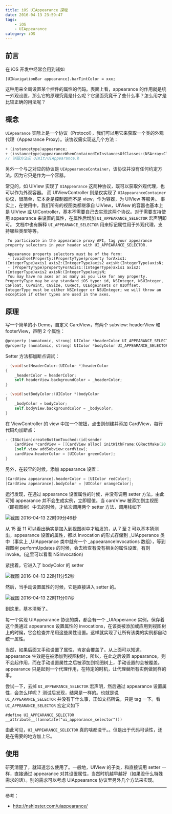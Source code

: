 ```yaml
---
title: iOS UIAppearance 探秘
date: 2016-04-13 23:59:47
tags:
	- iOS
	- UIAppearance
category: iOS
---
```


## 前言

在 iOS 开发中经常会用到诸如

	[UINavigationBar appearance].barTintColor = xxx;

这种用来全局设置某个控件的属性的代码。表面上看，appearance 的作用就是统一外观设置，那么它的原理究竟是什么呢？它里面究竟干了些什么事？怎么用才是比较正确的用法呢？

<!-- more -->

## 概念

`UIApearance` 实际上是一个协议（Protocol），我们可以用它来获取一个类的外观代理（Appearance Proxy）。该协议需实现这几个方法：

```ObjectiveC
+ (instancetype)appearance;
+ (instancetype)appearanceWhenContainedInInstancesOfClasses:(NSArray<Class <UIAppearanceContainer>> *)containerTypes NS_AVAILABLE_IOS(9_0);
// 详细方法见 UIKit/UIAppearance.h
```

另外一个与之对应的协议是 `UIAppearanceContainer`，该协议并没有任何约定方法。因为它只是作为一个容器。

常见的，如 UIView 实现了 `UIAppearance` 这两种协议，既可以获取外观代理，也可以作为外观容器。
而 UIViewController 则是仅实现了 `UIAppearanceContainer` 协议，很简单，它本身是控制器而不是 view，作为容器，为 UIView 等服务。
事实上，在使用中，我们所有的视图类都继承自 UIView，UIView 的容器也基本上是 UIView 或 UIController，基本不需要自己去实现这两个协议。对于需要支持使用 appearance 来设置的属性，在属性后增加 `UI_APPEARANCE_SELECTOR` 宏声明即可。
文档中也有解释 `UI_APPEARANCE_SELECTOR` 用来标记属性用于外观代理，支持哪些类型等等。

```
 To participate in the appearance proxy API, tag your appearance property selectors in your header with UI_APPEARANCE_SELECTOR.
 
 Appearance property selectors must be of the form:
 - (void)setProperty:(PropertyType)property forAxis1:(IntegerType)axis1 axis2:(IntegerType)axis2 axisN:(IntegerType)axisN;
 - (PropertyType)propertyForAxis1:(IntegerType)axis1 axis2:(IntegerType)axis2 axisN:(IntegerType)axisN;
 You may have no axes or as many as you like for any property. PropertyType may be any standard iOS type: id, NSInteger, NSUInteger, CGFloat, CGPoint, CGSize, CGRect, UIEdgeInsets or UIOffset. IntegerType must be either NSInteger or NSUInteger; we will throw an exception if other types are used in the axes.
```
 
## 原理

写一个简单的小 Demo，自定义 CardView，有两个 subview: headerView 和 footerView，声明 2 个属性：

```ObjectiveC
@property (nonatomic, strong) UIColor *headerColor UI_APPEARANCE_SELECTOR;
@property (nonatomic, strong) UIColor *bodyColor UI_APPEARANCE_SELECTOR;
```

Setter 方法都加断点调试：

```ObjectiveC
- (void)setHeaderColor:(UIColor *)headerColor
{
    _headerColor = headerColor;
    self.headerView.backgroundColor = _headerColor;
}

- (void)setBodyColor:(UIColor *)bodyColor
{
    _bodyColor = bodyColor;
    self.bodyView.backgroundColor = _bodyColor;
}
```

在 ViewController 的 view 中加一个按钮，点击则创建并添加 CardView，每行代码均加断点：

```ObjectiveC
- (IBAction)createButtonTouched:(id)sender
	CardView *cardView = [[CardView alloc] initWithFrame:CGRectMake(20, 100, 80, 120)];
	[self.view addSubview:cardView];
	cardView.headerColor = [UIColor greenColor];
}
```

另外，在较早的时候，添加 appearance 设置：

```ObjectiveC
[CardView appearance].headerColor = [UIColor redColor];
[CardView appearance].bodyColor = [UIColor orangeColor];
```

运行发现，在通过 appearance 设置属性的时候，并没有调用 setter 方法，由此可知 appearance 并不会生成实例，立即赋值。当 cardView 被添加到主视图（即视图树）中去的时候，才依次调用两个 setter 方法，调用栈如下

![截图 2016-04-13 22时09分46秒](https://o.ruogoo.cn/image/74714a9392e3cdbbb09588ab870d1b93.png)

从 15 至 11 可以看出确实是加入到视图树中才触发的，从 7 至 2 可以基本猜测出，appearance 设置的属性，都以 Invocation 的形式存储到 _UIApperance 类中（事实上 _UIApperance 类中就有一个 _appearanceInvocations 数组），等到视图树 performUpdates 的时候，会去检查有没有相关的属性设置，有则 invoke。(这里可以看看 NSInvocation)

紧接着，它进入了 bodyColor 的 setter

![截图 2016-04-13 22时11分52秒](https://o.ruogoo.cn/image/47aac21a62666b58b4c3360290b58b56.png)

然后，当手动设置属性的时候，它是直接进入 setter 的。

![截图 2016-04-13 22时11分07秒](https://o.ruogoo.cn/image/7867c26dc60298f99afce705d9f77e38.png)

到这里，基本清晰了。

每一个实现 UIAppearance 协议的类，都会有一个 _UIApperance 实例，保存着这个类通过 appearance 设置属性的 invocations，在该类被添加或应用到视图树上的时候，它会检查并吊用这些属性设置。这样就实现了让所有该类的实例都自动统一属性。

当然，如果后面又手动设置了属性，肯定会覆盖了。从上面可以知道，appearance 生效是在被添加到视图树时，所以，在此之后设置 appearance，则不会起作用，而在手动设置属性之后被添加到视图树上，手动设置的会被覆盖。appearance 只是起到一个代理作用，在特定的时机，让代理替所有实例做同样的事。


尝试一下，去掉 `UI_APPEARANCE_SELECTOR` 宏声明，然后通过 appearance 设置属性，会怎么样呢？
测试后发现，结果是一样的。也就是说 `UI_APPEARANCE_SELECTOR` 并没有干什么事，正如文档所说，只是 tag 一下。看 `UI_APPEARANCE_SELECTOR` 宏定义如下

	#define UI_APPEARANCE_SELECTOR __attribute__((annotate("ui_appearance_selector")))

由此可见，`UI_APPEARANCE_SELECTOR` 真的啥都没干。。但是出于代码可读性，还是在需要的地方加上它。


## 使用

研究清楚了，就知道怎么使用了。一般地，UIView 的子类，和直接调用 setter 一样，直接通过 appearance 对其设置属性，当然时机越早越好（如果没什么特殊需求的话）。别的需求可以考虑 UIAppearance 协议里另外几个方法来实现。

----

参考：

- http://nshipster.com/uiappearance/


